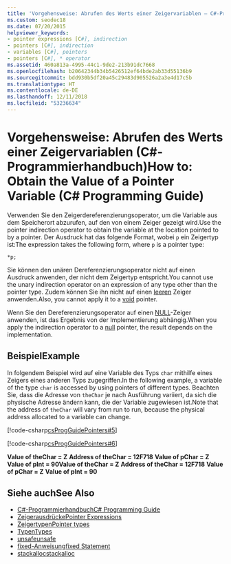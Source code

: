 ```yaml
---
title: 'Vorgehensweise: Abrufen des Werts einer Zeigervariablen – C#-Programmierhandbuch'
ms.custom: seodec18
ms.date: 07/20/2015
helpviewer_keywords:
- pointer expressions [C#], indirection
- pointers [C#], indirection
- variables [C#], pointers
- pointers [C#], * operator
ms.assetid: 460a813a-4995-44c1-9de2-213b91dc7668
ms.openlocfilehash: b20642344b34b5426512ef64bde2ab33d55136b9
ms.sourcegitcommit: bdd930b5df20a45c29483d905526a2a3e4d17c5b
ms.translationtype: HT
ms.contentlocale: de-DE
ms.lasthandoff: 12/11/2018
ms.locfileid: "53236634"
---
```

# <a name="how-to-obtain-the-value-of-a-pointer-variable-c-programming-guide"></a><span data-ttu-id="07d15-102">Vorgehensweise: Abrufen des Werts einer Zeigervariablen (C#-Programmierhandbuch)</span><span class="sxs-lookup"><span data-stu-id="07d15-102">How to: Obtain the Value of a Pointer Variable (C# Programming Guide)</span></span>
<span data-ttu-id="07d15-103">Verwenden Sie den Zeigerdereferenzierungsoperator, um die Variable aus dem Speicherort abzurufen, auf den von einem Zeiger gezeigt wird.</span><span class="sxs-lookup"><span data-stu-id="07d15-103">Use the pointer indirection operator to obtain the variable at the location pointed to by a pointer.</span></span> <span data-ttu-id="07d15-104">Der Ausdruck hat das folgende Format, wobei `p` ein Zeigertyp ist:</span><span class="sxs-lookup"><span data-stu-id="07d15-104">The expression takes the following form, where `p` is a pointer type:</span></span>  
  
```  
*p;  
```  
  
 <span data-ttu-id="07d15-105">Sie können den unären Dereferenzierungsoperator nicht auf einen Ausdruck anwenden, der nicht dem Zeigertyp entspricht.</span><span class="sxs-lookup"><span data-stu-id="07d15-105">You cannot use the unary indirection operator on an expression of any type other than the pointer type.</span></span> <span data-ttu-id="07d15-106">Zudem können Sie ihn nicht auf einen [leeren](../../../csharp/language-reference/keywords/void.md) Zeiger anwenden.</span><span class="sxs-lookup"><span data-stu-id="07d15-106">Also, you cannot apply it to a [void](../../../csharp/language-reference/keywords/void.md) pointer.</span></span>  
  
 <span data-ttu-id="07d15-107">Wenn Sie den Dereferenzierungsoperator auf einen [NULL](../../../csharp/language-reference/keywords/null.md)-Zeiger anwenden, ist das Ergebnis von der Implementierung abhängig.</span><span class="sxs-lookup"><span data-stu-id="07d15-107">When you apply the indirection operator to a [null](../../../csharp/language-reference/keywords/null.md) pointer, the result depends on the implementation.</span></span>  
  
## <a name="example"></a><span data-ttu-id="07d15-108">Beispiel</span><span class="sxs-lookup"><span data-stu-id="07d15-108">Example</span></span>  
 <span data-ttu-id="07d15-109">In folgendem Beispiel wird auf eine Variable des Typs `char` mithilfe eines Zeigers eines anderen Typs zugegriffen.</span><span class="sxs-lookup"><span data-stu-id="07d15-109">In the following example, a variable of the type `char` is accessed by using pointers of different types.</span></span> <span data-ttu-id="07d15-110">Beachten Sie, dass die Adresse von `theChar` je nach Ausführung variiert, da sich die physische Adresse ändern kann, die der Variable zugewiesen ist.</span><span class="sxs-lookup"><span data-stu-id="07d15-110">Note that the address of `theChar` will vary from run to run, because the physical address allocated to a variable can change.</span></span>  
  
 [!code-csharp[csProgGuidePointers#5](../../../csharp/programming-guide/unsafe-code-pointers/codesnippet/CSharp/how-to-obtain-the-value-of-a-pointer-variable_1.cs)]  
  
 [!code-csharp[csProgGuidePointers#6](../../../csharp/programming-guide/unsafe-code-pointers/codesnippet/CSharp/how-to-obtain-the-value-of-a-pointer-variable_2.cs)]  
  
<span data-ttu-id="07d15-111">**Value of theChar = Z**
**Address of theChar = 12F718**
**Value of pChar = Z**
**Value of pInt = 90**</span><span class="sxs-lookup"><span data-stu-id="07d15-111">**Value of theChar = Z**
**Address of theChar = 12F718**
**Value of pChar = Z**
**Value of pInt = 90**</span></span>

## <a name="see-also"></a><span data-ttu-id="07d15-112">Siehe auch</span><span class="sxs-lookup"><span data-stu-id="07d15-112">See Also</span></span>

- [<span data-ttu-id="07d15-113">C#-Programmierhandbuch</span><span class="sxs-lookup"><span data-stu-id="07d15-113">C# Programming Guide</span></span>](../../../csharp/programming-guide/index.md)  
- [<span data-ttu-id="07d15-114">Zeigerausdrücke</span><span class="sxs-lookup"><span data-stu-id="07d15-114">Pointer Expressions</span></span>](../../../csharp/programming-guide/unsafe-code-pointers/pointer-expressions.md)  
- [<span data-ttu-id="07d15-115">Zeigertypen</span><span class="sxs-lookup"><span data-stu-id="07d15-115">Pointer types</span></span>](../../../csharp/programming-guide/unsafe-code-pointers/pointer-types.md)  
- [<span data-ttu-id="07d15-116">Typen</span><span class="sxs-lookup"><span data-stu-id="07d15-116">Types</span></span>](../../../csharp/language-reference/keywords/types.md)  
- [<span data-ttu-id="07d15-117">unsafe</span><span class="sxs-lookup"><span data-stu-id="07d15-117">unsafe</span></span>](../../../csharp/language-reference/keywords/unsafe.md)  
- [<span data-ttu-id="07d15-118">fixed-Anweisung</span><span class="sxs-lookup"><span data-stu-id="07d15-118">fixed Statement</span></span>](../../../csharp/language-reference/keywords/fixed-statement.md)  
- [<span data-ttu-id="07d15-119">stackalloc</span><span class="sxs-lookup"><span data-stu-id="07d15-119">stackalloc</span></span>](../../../csharp/language-reference/keywords/stackalloc.md)
